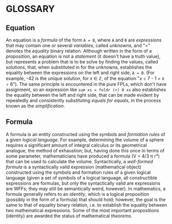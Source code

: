 # GLOSSARY

## Equation
An equation is a *formula* of the form `A = B`, where `A` and `B` are *expressions* that may contain one or several *variables*, called *unknowns*, and "=" denotes the *equality* binary relation. Although written in the form of a *proposition*, an equation is not a *statement* (it doesn't have a truth value), but represents a problem that is to be solve by finding the values, called solutions, that, when substituted in for the unknowns, establishes the equality between the expressions on the left and right side, `A = B`. (For example, -42 is the unique solution, for x ∈ ℤ, of the equation "x ÷ 7 - 1 = x ÷ 6"). The same principle is encountered in the pure FPLs, which don't have assignment, so an expression like `sum xs = foldr (+) 0 xs` also establishes the equality between the left and right side, that can be made evident by repeatedly and consistently *substituting equals for equals*, in the process known as the *simplification*.

## Formula
A formula is an entity constructed using the symbols and *formation rules* of a given *logical language*. For example, determining the volume of a sphere requires a significant amount of integral calculus or its geometrical analogue, the method of exhaustion; but, having done this once in terms of some parameter, mathematicians have produced a formula (V = 4/3 π r³) that can be used to calculate the volume. Syntactically, a *well-formed formula* is a syntactically valid expression (mathematical object) constructed using the symbols and formation rules of a given logical language (given a set of symbols of a logical language, all constructible expressions are formulas, but only the syntactically valid are expressions are WFFs; they may still be semantically weird, however). In mathematics, a formula generally refers to an *identity*, which is a logical proposition (possibly in the form of a formula) that should hold; however, the goal is the same to that of equality binary relation, i.e. to establish the equality between two mathematical expressions. Some of the most important propositions (identity) are awarded the status of mathematical *theorems*.
